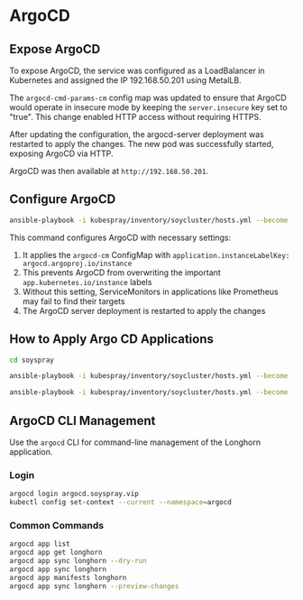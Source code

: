 # ArgoCD

## Expose ArgoCD

To expose ArgoCD, the service was configured as a LoadBalancer in Kubernetes and
assigned the IP 192.168.50.201 using MetalLB.

The `argocd-cmd-params-cm` config map was updated to ensure that ArgoCD would
operate in insecure mode by keeping the `server.insecure` key set to "true". This
change enabled HTTP access without requiring HTTPS.

After updating the configuration, the argocd-server deployment was restarted to
apply the changes. The new pod was successfully started, exposing ArgoCD via
HTTP.

ArgoCD was then available at `http://192.168.50.201`.

## Configure ArgoCD

```sh
ansible-playbook -i kubespray/inventory/soycluster/hosts.yml --become --become-user=root --user ubuntu main.yml --tags argocd
```

This command configures ArgoCD with necessary settings:

1. It applies the `argocd-cm` ConfigMap with `application.instanceLabelKey: argocd.argoproj.io/instance`
2. This prevents ArgoCD from overwriting the important `app.kubernetes.io/instance` labels
3. Without this setting, ServiceMonitors in applications like Prometheus may fail to find their targets
4. The ArgoCD server deployment is restarted to apply the changes

## How to Apply Argo CD Applications

```sh
cd soyspray

ansible-playbook -i kubespray/inventory/soycluster/hosts.yml --become --become-user=root --user ubuntu playbooks/install-k8s-python-libs.yml

ansible-playbook -i kubespray/inventory/soycluster/hosts.yml --become --become-user=root --user ubuntu playbooks/deploy-argocd-apps.yml
```

## ArgoCD CLI Management

Use the `argocd` CLI for command-line management of the Longhorn application.

### Login

```bash
argocd login argocd.soyspray.vip
kubectl config set-context --current --namespace=argocd
```

### Common Commands

```bash
argocd app list
argocd app get longhorn
argocd app sync longhorn --dry-run
argocd app sync longhorn
argocd app manifests longhorn
argocd app sync longhorn --preview-changes
```
